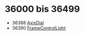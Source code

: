 # 36000 bis 36499
- 36388 [AxisDial](Elements/AxisDial.md)
- 36390 [FrameControlLight](Elements/FrameControlLight.md)